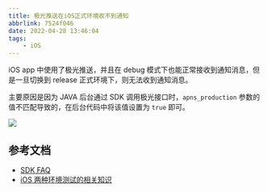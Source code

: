 ```yaml
---
title: 极光推送在iOS正式环境收不到通知
abbrlink: 7524f046
date: 2022-04-28 13:46:04
tags:
    - iOS
---
```


iOS app 中使用了极光推送，并且在 debug 模式下也能正常接收到通知消息，但是一旦切换到 release 正式环境下，则无法收到通知消息。

主要原因是因为 JAVA 后台通过 SDK 调用极光接口时，`apns_production` 参数的值不匹配导致的，在后台代码中将该值设置为 `true` 即可。

![](/images/2022/1651115235134.png)

## 参考文档

- [SDK FAQ](https://docs.jiguang.cn/jpush/client/iOS/ios_faq)
- [iOS 两种环境测试的相关知识](https://community.jiguang.cn/article/57171)